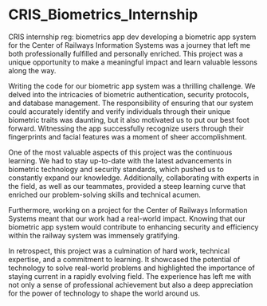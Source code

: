 # CRIS_Biometrics_Internship
CRIS internship reg: biometrics app dev 
developing a biometric app system for the Center of Railways Information Systems was a journey that left me both professionally fulfilled and personally enriched. This project was a unique opportunity to make a meaningful impact and learn valuable lessons along the way.

Writing the code for our biometric app system was a thrilling challenge. We delved into the intricacies of biometric authentication, security protocols, and database management. The responsibility of ensuring that our system could accurately identify and verify individuals through their unique biometric traits was daunting, but it also motivated us to put our best foot forward. Witnessing the app successfully recognize users through their fingerprints and facial features was a moment of sheer accomplishment.

One of the most valuable aspects of this project was the continuous learning. We had to stay up-to-date with the latest advancements in biometric technology and security standards, which pushed us to constantly expand our knowledge. Additionally, collaborating with experts in the field, as well as our teammates, provided a steep learning curve that enriched our problem-solving skills and technical acumen.

Furthermore, working on a project for the Center of Railways Information Systems meant that our work had a real-world impact. Knowing that our biometric app system would contribute to enhancing security and efficiency within the railway system was immensely gratifying.

In retrospect, this project was a culmination of hard work, technical expertise, and a commitment to learning. It showcased the potential of technology to solve real-world problems and highlighted the importance of staying current in a rapidly evolving field. The experience has left me with not only a sense of professional achievement but also a deep appreciation for the power of technology to shape the world around us.

